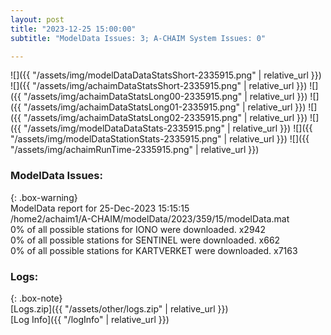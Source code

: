 ```yaml
---
layout: post
title: "2023-12-25 15:00:00"
subtitle: "ModelData Issues: 3; A-CHAIM System Issues: 0"

---
```


![]({{ "/assets/img/modelDataDataStatsShort-2335915.png" | relative_url }})
![]({{ "/assets/img/achaimDataStatsShort-2335915.png" | relative_url }})
![]({{ "/assets/img/achaimDataStatsLong00-2335915.png" | relative_url }})
![]({{ "/assets/img/achaimDataStatsLong01-2335915.png" | relative_url }})
![]({{ "/assets/img/achaimDataStatsLong02-2335915.png" | relative_url }})
![]({{ "/assets/img/modelDataDataStats-2335915.png" | relative_url }})
![]({{ "/assets/img/modelDataStationStats-2335915.png" | relative_url }})
![]({{ "/assets/img/achaimRunTime-2335915.png" | relative_url }})


### ModelData Issues:  
  
{: .box-warning}  
 ModelData report for 25-Dec-2023 15:15:15   
 /home2/achaim1/A-CHAIM/modelData/2023/359/15/modelData.mat   
 0% of all possible stations for IONO were downloaded. x2942   
 0% of all possible stations for SENTINEL were downloaded. x662   
 0% of all possible stations for KARTVERKET were downloaded. x7163   
  


### Logs:  
  
{: .box-note}  
[Logs.zip]({{ "/assets/other/logs.zip" | relative_url }})  
[Log Info]({{ "/logInfo" | relative_url }})  
